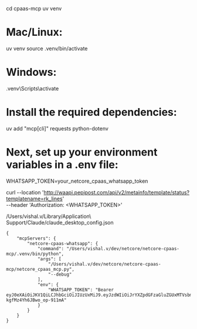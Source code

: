 cd cpaas-mcp
uv venv

# Mac/Linux:
uv venv
source .venv/bin/activate

# Windows:
.venv\Scripts\activate

# Install the required dependencies:
uv add "mcp[cli]" requests python-dotenv

# Next, set up your environment variables in a .env file:
WHATSAPP_TOKEN=your_netcore_cpaas_whatsapp_token

curl --location 'http://waapi.pepipost.com/api/v2/metainfo/template/status?templatename=rk_lines' \
--header 'Authorization: <WHATSAPP_TOKEN>'


/Users/vishal.v/Library/Application\ Support/Claude/claude_desktop_config.json

```
{
    "mcpServers": {
        "netcore-cpaas-whatsapp": {
            "command": "/Users/vishal.v/dev/netcore/netcore-cpaas-mcp/.venv/bin/python",
            "args": [
                "/Users/vishal.v/dev/netcore/netcore-cpaas-mcp/netcore_cpaas_mcp.py",
                "--debug"
            ],
            "env": {
                "WHATSAPP_TOKEN": "Bearer eyJ0eXAiOiJKV1QiLCJhbGciOiJIUzUxMiJ9.eyJzdWIiOiJrYXZpdGFzaGluZGUxMTVsbm5jcWZ8OTg2NzY0NDY3MyIsImV4cCI6MjU2Njk4NTc5OX0.uxxL3e_v51LTyjQjBu662gxWfW1_equlYytErq4wMGpAEDGXna7V0NxY6uI3UwC-kgfMz4Yh6JBwo_op-911mA"
            }
        }
    }
}
```